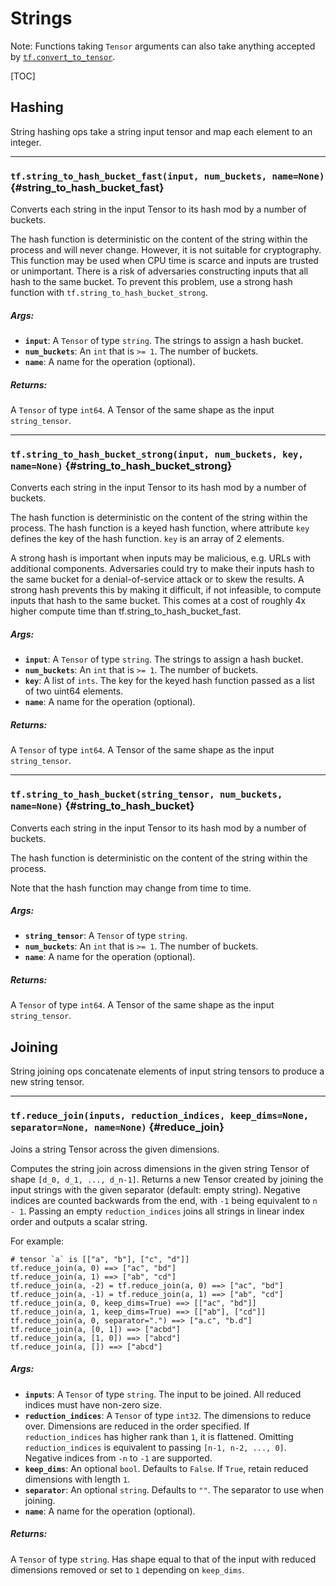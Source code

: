<!-- This file is machine generated: DO NOT EDIT! -->

# Strings

Note: Functions taking `Tensor` arguments can also take anything accepted by
[`tf.convert_to_tensor`](framework.md#convert_to_tensor).

[TOC]

## Hashing

String hashing ops take a string input tensor and map each element to an
integer.

- - -

### `tf.string_to_hash_bucket_fast(input, num_buckets, name=None)` {#string_to_hash_bucket_fast}

Converts each string in the input Tensor to its hash mod by a number of buckets.

The hash function is deterministic on the content of the string within the
process and will never change. However, it is not suitable for cryptography.
This function may be used when CPU time is scarce and inputs are trusted or
unimportant. There is a risk of adversaries constructing inputs that all hash
to the same bucket. To prevent this problem, use a strong hash function with
`tf.string_to_hash_bucket_strong`.

##### Args:


*  <b>`input`</b>: A `Tensor` of type `string`. The strings to assign a hash bucket.
*  <b>`num_buckets`</b>: An `int` that is `>= 1`. The number of buckets.
*  <b>`name`</b>: A name for the operation (optional).

##### Returns:

  A `Tensor` of type `int64`.
  A Tensor of the same shape as the input `string_tensor`.


- - -

### `tf.string_to_hash_bucket_strong(input, num_buckets, key, name=None)` {#string_to_hash_bucket_strong}

Converts each string in the input Tensor to its hash mod by a number of buckets.

The hash function is deterministic on the content of the string within the
process. The hash function is a keyed hash function, where attribute `key`
defines the key of the hash function. `key` is an array of 2 elements.

A strong hash is important when inputs may be malicious, e.g. URLs with
additional components. Adversaries could try to make their inputs hash to the
same bucket for a denial-of-service attack or to skew the results. A strong
hash prevents this by making it difficult, if not infeasible, to compute inputs
that hash to the same bucket. This comes at a cost of roughly 4x higher compute
time than tf.string_to_hash_bucket_fast.

##### Args:


*  <b>`input`</b>: A `Tensor` of type `string`. The strings to assign a hash bucket.
*  <b>`num_buckets`</b>: An `int` that is `>= 1`. The number of buckets.
*  <b>`key`</b>: A list of `ints`.
    The key for the keyed hash function passed as a list of two uint64
    elements.
*  <b>`name`</b>: A name for the operation (optional).

##### Returns:

  A `Tensor` of type `int64`.
  A Tensor of the same shape as the input `string_tensor`.


- - -

### `tf.string_to_hash_bucket(string_tensor, num_buckets, name=None)` {#string_to_hash_bucket}

Converts each string in the input Tensor to its hash mod by a number of buckets.

The hash function is deterministic on the content of the string within the
process.

Note that the hash function may change from time to time.

##### Args:


*  <b>`string_tensor`</b>: A `Tensor` of type `string`.
*  <b>`num_buckets`</b>: An `int` that is `>= 1`. The number of buckets.
*  <b>`name`</b>: A name for the operation (optional).

##### Returns:

  A `Tensor` of type `int64`.
  A Tensor of the same shape as the input `string_tensor`.



## Joining

String joining ops concatenate elements of input string tensors to produce a new
string tensor.

- - -

### `tf.reduce_join(inputs, reduction_indices, keep_dims=None, separator=None, name=None)` {#reduce_join}

Joins a string Tensor across the given dimensions.

Computes the string join across dimensions in the given string Tensor of shape
`[d_0, d_1, ..., d_n-1]`.  Returns a new Tensor created by joining the input
strings with the given separator (default: empty string).  Negative indices are
counted backwards from the end, with `-1` being equivalent to `n - 1`.  Passing
an empty `reduction_indices` joins all strings in linear index order and outputs
a scalar string.


For example:
```
# tensor `a` is [["a", "b"], ["c", "d"]]
tf.reduce_join(a, 0) ==> ["ac", "bd"]
tf.reduce_join(a, 1) ==> ["ab", "cd"]
tf.reduce_join(a, -2) = tf.reduce_join(a, 0) ==> ["ac", "bd"]
tf.reduce_join(a, -1) = tf.reduce_join(a, 1) ==> ["ab", "cd"]
tf.reduce_join(a, 0, keep_dims=True) ==> [["ac", "bd"]]
tf.reduce_join(a, 1, keep_dims=True) ==> [["ab"], ["cd"]]
tf.reduce_join(a, 0, separator=".") ==> ["a.c", "b.d"]
tf.reduce_join(a, [0, 1]) ==> ["acbd"]
tf.reduce_join(a, [1, 0]) ==> ["abcd"]
tf.reduce_join(a, []) ==> ["abcd"]
```

##### Args:


*  <b>`inputs`</b>: A `Tensor` of type `string`.
    The input to be joined.  All reduced indices must have non-zero size.
*  <b>`reduction_indices`</b>: A `Tensor` of type `int32`.
    The dimensions to reduce over.  Dimensions are reduced in the
    order specified.  If `reduction_indices` has higher rank than `1`, it is
    flattened.  Omitting `reduction_indices` is equivalent to passing
    `[n-1, n-2, ..., 0]`.  Negative indices from `-n` to `-1` are supported.
*  <b>`keep_dims`</b>: An optional `bool`. Defaults to `False`.
    If `True`, retain reduced dimensions with length `1`.
*  <b>`separator`</b>: An optional `string`. Defaults to `""`.
    The separator to use when joining.
*  <b>`name`</b>: A name for the operation (optional).

##### Returns:

  A `Tensor` of type `string`.
  Has shape equal to that of the input with reduced dimensions removed or
  set to `1` depending on `keep_dims`.


